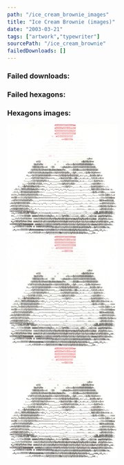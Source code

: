 ```yaml
---
path: "/ice_cream_brownie_images"
title: "Ice Cream Brownie (images)"
date: "2003-03-21"
tags: ["artwork","typewriter"]
sourcePath: "/ice_cream_brownie"
failedDownloads: []
---
```



### Failed downloads:

### Failed hexagons:

### Hexagons images:
![brownie_sm.jpeg_hexagon.jpeg](brownie_sm.jpeg_hexagon.jpeg)
 ![brownie_sm-269x300.jpg_hexagon.jpeg](brownie_sm-269x300.jpg_hexagon.jpeg)
 ![brownie_sm.jpg_hexagon.jpeg](brownie_sm.jpg_hexagon.jpeg)
